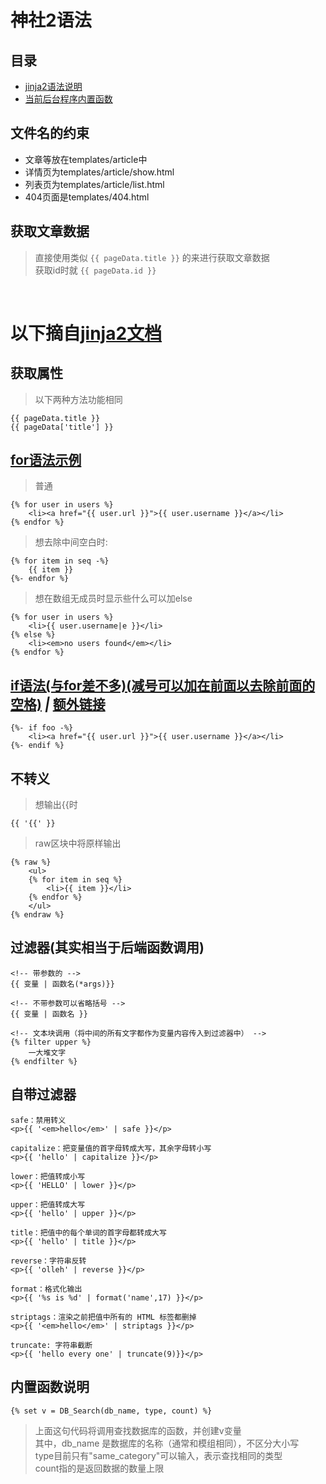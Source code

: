 # 神社2语法

## 目录

* [jinja2语法说明](#文件名的约束)
* [当前后台程序内置函数](#内置函数说明)

## 文件名的约束

* 文章等放在templates/article中
* 详情页为templates/article/show.html
* 列表页为templates/article/list.html
* 404页面是templates/404.html

## 获取文章数据

> 直接使用类似 `{{ pageData.title }}` 的来进行获取文章数据<br>
获取id时就 `{{ pageData.id }}`<br>

<br>

# 以下摘自[jinja2文档](http://docs.jinkan.org/docs/jinja2/templates.html)

## 获取属性

> 以下两种方法功能相同

```
{{ pageData.title }}
{{ pageData['title'] }}
```

## [for语法示例](http://docs.jinkan.org/docs/jinja2/templates.html#for)

> 普通

```
{% for user in users %}
    <li><a href="{{ user.url }}">{{ user.username }}</a></li>
{% endfor %}
```

> 想去除中间空白时:

```
{% for item in seq -%}
    {{ item }}
{%- endfor %}
```

> 想在数组无成员时显示些什么可以加else

```
{% for user in users %}
    <li>{{ user.username|e }}</li>
{% else %}
    <li><em>no users found</em></li>
{% endfor %}
```

## [if语法(与for差不多)(减号可以加在前面以去除前面的空格)](http://docs.jinkan.org/docs/jinja2/templates.html#if)  _|_ [额外链接](http://docs.jinkan.org/docs/jinja2/templates.html#if-expression)

```
{%- if foo -%}
    <li><a href="{{ user.url }}">{{ user.username }}</a></li>
{%- endif %}
```

## 不转义

> 想输出{{时

```
{{ '{{' }}
```

> raw区块中将原样输出

```
{% raw %}
    <ul>
    {% for item in seq %}
        <li>{{ item }}</li>
    {% endfor %}
    </ul>
{% endraw %}
```

## 过滤器(其实相当于后端函数调用)

```
<!-- 带参数的 -->
{{ 变量 | 函数名(*args)}}

<!-- 不带参数可以省略括号 -->
{{ 变量 | 函数名 }}

<!-- 文本块调用（将中间的所有文字都作为变量内容传入到过滤器中） -->
{% filter upper %}
    一大堆文字
{% endfilter %}
```

## 自带过滤器

```
safe：禁用转义
<p>{{ '<em>hello</em>' | safe }}</p>

capitalize：把变量值的首字母转成大写，其余字母转小写
<p>{{ 'hello' | capitalize }}</p>

lower：把值转成小写
<p>{{ 'HELLO' | lower }}</p>

upper：把值转成大写
<p>{{ 'hello' | upper }}</p>

title：把值中的每个单词的首字母都转成大写
<p>{{ 'hello' | title }}</p>

reverse：字符串反转
<p>{{ 'olleh' | reverse }}</p>

format：格式化输出
<p>{{ '%s is %d' | format('name',17) }}</p>

striptags：渲染之前把值中所有的 HTML 标签都删掉
<p>{{ '<em>hello</em>' | striptags }}</p>

truncate: 字符串截断
<p>{{ 'hello every one' | truncate(9)}}</p>
```

## 内置函数说明

```
{% set v = DB_Search(db_name, type, count) %}
```

> 上面这句代码将调用查找数据库的函数，并创建v变量<br>
> 其中，db_name 是数据库的名称（通常和模组相同），不区分大小写<br>
> type目前只有"same_category"可以输入，表示查找相同的类型<br>
> count指的是返回数据的数量上限<br>


